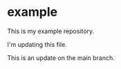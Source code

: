 # example

This is my example repository. 

I'm updating this file.

This is an update on the main branch. 